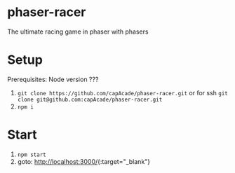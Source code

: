 # phaser-racer
The ultimate racing game in phaser with phasers

# Setup
Prerequisites: Node version ???
1. `git clone https://github.com/capAcade/phaser-racer.git` or for ssh `git clone git@github.com:capAcade/phaser-racer.git`
2. `npm i`

# Start
1. `npm start`
2. goto: [http://localhost:3000/](http://localhost:3000/){:target="_blank"}
